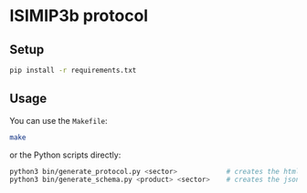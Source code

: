ISIMIP3b protocol
=================

Setup
-----

```bash
pip install -r requirements.txt
```

Usage
-----

You can use the `Makefile`:

```bash
make
```

or the Python scripts directly:

```bash
python3 bin/generate_protocol.py <sector>            # creates the html protocol for a sector
python3 bin/generate_schema.py <product> <sector>    # creates the json schema for a sector
```
